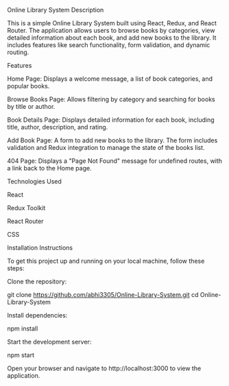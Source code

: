 Online Library System
Description

This is a simple Online Library System built using React, Redux, and React Router. The application allows users to browse books by categories, view detailed information about each book, and add new books to the library. It includes features like search functionality, form validation, and dynamic routing.

Features

Home Page: Displays a welcome message, a list of book categories, and popular books.

Browse Books Page: Allows filtering by category and searching for books by title or author.

Book Details Page: Displays detailed information for each book, including title, author, description, and rating.

Add Book Page: A form to add new books to the library. The form includes validation and Redux integration to manage the state of the books list.

404 Page: Displays a "Page Not Found" message for undefined routes, with a link back to the Home page.

Technologies Used

React

Redux Toolkit

React Router

CSS

Installation Instructions

To get this project up and running on your local machine, follow these steps:

Clone the repository:

git clone https://github.com/abhi3305/Online-Library-System.git
cd Online-Library-System


Install dependencies:

npm install


Start the development server:

npm start


Open your browser and navigate to http://localhost:3000 to view the application.

